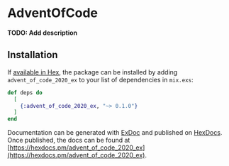 # AdventOfCode

**TODO: Add description**

## Installation

If [available in Hex](https://hex.pm/docs/publish), the package can be installed
by adding `advent_of_code_2020_ex` to your list of dependencies in `mix.exs`:

```elixir
def deps do
  [
    {:advent_of_code_2020_ex, "~> 0.1.0"}
  ]
end
```

Documentation can be generated with [ExDoc](https://github.com/elixir-lang/ex_doc)
and published on [HexDocs](https://hexdocs.pm). Once published, the docs can
be found at [https://hexdocs.pm/advent_of_code_2020_ex](https://hexdocs.pm/advent_of_code_2020_ex).

